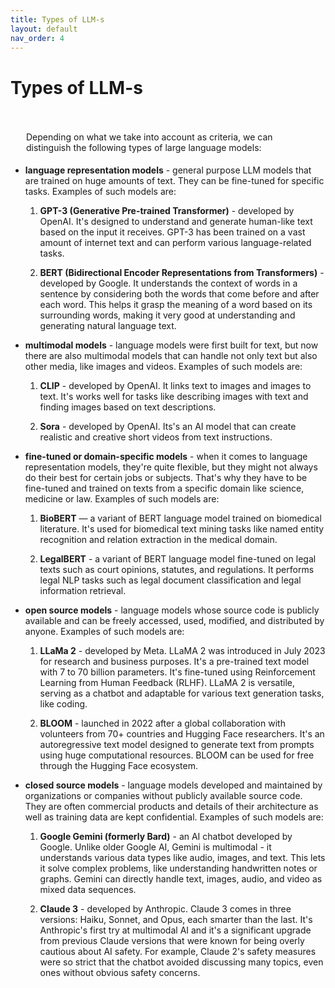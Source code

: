 ```yaml
---
title: Types of LLM-s
layout: default
nav_order: 4
---
```


# Types of LLM-s

<p style= "padding: 35px 25px 5px;">Depending on what we take into account as criteria, we can distinguish the following types of large language models: </p>

- **language representation models** - general purpose LLM models that are trained on huge amounts of text. They can be fine-tuned for specific tasks. Examples of such models are:
  1. **GPT-3 (Generative Pre-trained Transformer)** - developed by OpenAI. It's designed to understand and generate human-like text based on the input it receives. GPT-3 has been trained on a vast amount of internet text and can perform various language-related tasks.
   
  2. **BERT (Bidirectional Encoder Representations from Transformers)** - developed by Google. It understands the context of words in a sentence by considering both the words that come before and after each word. This helps it grasp the meaning of a word based on its surrounding words, making it very good at understanding and generating natural language text.
   
  
- **multimodal models** - language models were first built for text, but now there are also multimodal models that can handle not only text but also other media, like images and videos. Examples of such models are:
  1. **CLIP** - developed by OpenAI. It links text to images and images to text. It's works well for tasks like describing images with text and finding images based on text descriptions.
   
  2. **Sora** - developed by OpenAI. Its's an AI model that can create realistic and creative short videos from text instructions. 


- **fine-tuned or domain-specific models** - when it comes to language representation models, they're quite flexible, but they might not always do their best for certain jobs or subjects. That's why they have to be fine-tuned and trained on texts from a specific domain like science, medicine or law. Examples of such models are:
  
  1. **BioBERT** — a variant of BERT language model trained on biomedical literature. It's used for biomedical text mining tasks like named entity recognition and relation extraction in the medical domain.
   
  2. **LegalBERT** - a variant of BERT language model fine-tuned on legal texts such as court opinions, statutes, and regulations. It performs legal NLP tasks such as legal document classification and legal information retrieval.


- **open source models** - language models whose source code is publicly available and can be freely accessed, used, modified, and distributed by anyone. Examples of such models are:
  
  1. **LLaMa 2** - developed by Meta. LLaMA 2 was introduced in July 2023 for research and business purposes. It's a pre-trained text model with 7 to 70 billion parameters. It's fine-tuned using Reinforcement Learning from Human Feedback (RLHF). LLaMA 2 is versatile, serving as a chatbot and adaptable for various text generation tasks, like coding. 
   
  2. **BLOOM** - launched in 2022 after a global collaboration with volunteers from 70+ countries and Hugging Face researchers. It's an autoregressive text model designed to generate text from prompts using huge computational resources. BLOOM can be used for free through the Hugging Face ecosystem.

- **closed source models** - language models developed and maintained by organizations or companies without publicly available source code. They are often commercial products and details of their architecture as well as training data are kept confidential. Examples of such models are:
  
  1. **Google Gemini (formerly Bard)** - an AI chatbot developed by Google. Unlike older Google AI, Gemini is multimodal - it understands various data types like audio, images, and text. This lets it solve complex problems, like understanding handwritten notes or graphs. Gemini can directly handle text, images, audio, and video as mixed data sequences.
   
  2. **Claude 3** - developed by Anthropic. Claude 3 comes in three versions: Haiku, Sonnet, and Opus, each smarter than the last. It's Anthropic's first try at multimodal AI and it's a significant upgrade from previous Claude versions that were known for being overly cautious about AI safety. For example, Claude 2's safety measures were so strict that the chatbot avoided discussing many topics, even ones without obvious safety concerns.









  